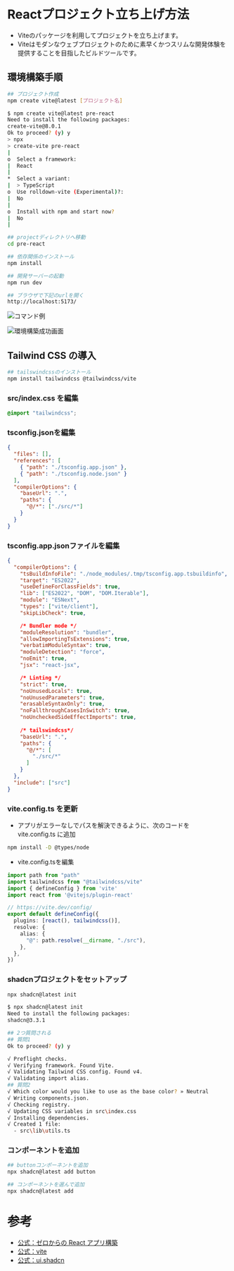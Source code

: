 # Reactプロジェクト立ち上げ方法

- Viteのパッケージを利用してプロジェクトを立ち上げます。
- Viteはモダンなウェブプロジェクトのために素早くかつスリムな開発体験を提供することを目指したビルドツールです。

## 環境構築手順
```sh
## プロジェクト作成
npm create vite@latest [プロジェクト名]

$ npm create vite@latest pre-react
Need to install the following packages:
create-vite@8.0.1
Ok to proceed? (y) y
> npx
> create-vite pre-react
|
o  Select a framework:
|  React
|
*  Select a variant:
|  > TypeScript
o  Use rolldown-vite (Experimental)?:
|  No
|
o  Install with npm and start now?
|  No
|

## projectディレクトリへ移動
cd pre-react

## 依存関係のインストール
npm install

## 開発サーバーの起動
npm run dev

## ブラウザで下記のurlを開く
http://localhost:5173/

```

![コマンド例](image.png)

![環境構築成功画面](image-1.png)

## Tailwind CSS の導入
```sh
## tailswindcssのインストール
npm install tailwindcss @tailwindcss/vite
```

### src/index.css を編集
```css
@import "tailwindcss";
```

### tsconfig.jsonを編集
```json
{
  "files": [],
  "references": [
    { "path": "./tsconfig.app.json" },
    { "path": "./tsconfig.node.json" }
  ],
  "compilerOptions": {
    "baseUrl": ".",
    "paths": {
      "@/*": ["./src/*"]
    }
  }
}

```

### tsconfig.app.jsonファイルを編集
```json
{
  "compilerOptions": {
    "tsBuildInfoFile": "./node_modules/.tmp/tsconfig.app.tsbuildinfo",
    "target": "ES2022",
    "useDefineForClassFields": true,
    "lib": ["ES2022", "DOM", "DOM.Iterable"],
    "module": "ESNext",
    "types": ["vite/client"],
    "skipLibCheck": true,

    /* Bundler mode */
    "moduleResolution": "bundler",
    "allowImportingTsExtensions": true,
    "verbatimModuleSyntax": true,
    "moduleDetection": "force",
    "noEmit": true,
    "jsx": "react-jsx",

    /* Linting */
    "strict": true,
    "noUnusedLocals": true,
    "noUnusedParameters": true,
    "erasableSyntaxOnly": true,
    "noFallthroughCasesInSwitch": true,
    "noUncheckedSideEffectImports": true,
    
    /* tailswindcss*/
    "baseUrl": ".",
    "paths": {
      "@/*": [
        "./src/*"
      ]
    }
  },
  "include": ["src"]
}

```

### vite.config.ts を更新
- アプリがエラーなしでパスを解決できるように、次のコードを vite.config.ts に追加
```sh
npm install -D @types/node
```

- vite.config.tsを編集
```ts
import path from "path"
import tailwindcss from "@tailwindcss/vite"
import { defineConfig } from 'vite'
import react from '@vitejs/plugin-react'

// https://vite.dev/config/
export default defineConfig({
  plugins: [react(), tailwindcss()],
  resolve: {
    alias: {
      "@": path.resolve(__dirname, "./src"),
    },
  },
})

```

### shadcnプロジェクトをセットアップ
```sh
npx shadcn@latest init

$ npx shadcn@latest init
Need to install the following packages:
shadcn@3.3.1

## 2つ質問される
## 質問1
Ok to proceed? (y) y

√ Preflight checks.
√ Verifying framework. Found Vite.
√ Validating Tailwind CSS config. Found v4.
√ Validating import alias.
## 質問2
√ Which color would you like to use as the base color? » Neutral
√ Writing components.json.
√ Checking registry.
√ Updating CSS variables in src\index.css
√ Installing dependencies.
√ Created 1 file:
  - src\lib\utils.ts
```

### コンポーネントを追加
```sh
## buttonコンポーネントを追加
npx shadcn@latest add button

## コンポーネントを選んで追加
npx shadcn@latest add
```

##

# 参考
- [公式：ゼロからの React アプリ構築](https://ja.react.dev/learn/build-a-react-app-from-scratch)
- [公式：vite](https://vite.dev/guide/)
- [公式：ui.shadcn](https://ui.shadcn.com/docs/installation/vite)